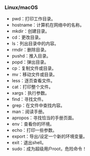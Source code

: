 ### Linux/macOS
* pwd：打印工作目录。
* hostname：计算机在网络中的名称。
* mkdir：创建目录。
* cd：更改目录。
* ls：列出目录中的内容。
* rmdir：删除目录。
* pushd：推入目录。
* popd：弹出目录。
* cp：复制文件或目录。
* mv：移动文件或目录。
* less：逐页查看文件。
* cat：打印整个文件。
* xargs：执行参数。
* find：寻找文件。
* grep：在文件中查找内容。
* man：阅读手册。
* apropos：寻找恰当的手册页面。
* env：查看你的环境。
* echo：打印一些参数。
* export：导出/设定一个新的环境变量。
* exit：退出shell。
* sudo：成为超级用户root，危险命令！